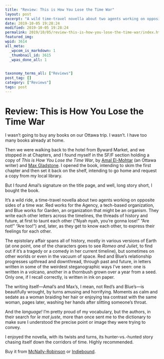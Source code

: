 ```yaml
---
title: "Review: This is How You Lose the Time War"
layout: post
excerpt: "A wild time-travel novella about two agents working on opposite sides of a time war."
date: 2019-10-05 19:28:24
modified: 2019-10-05 19:28:24
permalink: 2019/10/05/review-this-is-how-you-lose-the-time-war/index.html
featured_img: 
wpid: 3614
all_meta: 
  _wpcom_is_markdown: 1
  _thumbnail_id: 3615
  _wpas_done_all: 1
  
  
taxonomy_terms_all: ["Reviews"]
post_tag: []
category: ["Reviews"]
tags: post
---
```


# Review: This is How You Lose the Time War

I wasn’t going to buy any books on our Ottawa trip. I wasn’t. I have too many books already at home.

Then we were walking back to the hotel from Byward Market, and we stopped in at Chapters, and I found myself in the SF/F section holding a copy of *This is How You Lose the Time War*, by [Amal El-Mohtar](https://amalelmohtar.com/) (an Ottawa writer) and [Max Gladstone](https://www.maxgladstone.com/). I opened the book, intending to skim the first chapter and then set it back on the shelf, intending to go home and request a copy from my local library.

But I found Amal’s signature on the title page, and well, long story short, I bought the book.

It’s a wild ride, a time-travel novella about two agents working on opposite sides of a time war. Red works for the Agency, a tech-based organization, and Blue works for Garden, an organization that might be an organism. They write each other letters across the timelines, the threads of history and future, at first to taunt each other (“Nyah nyah, you’re gonna lose!” “Are not!” “Are too!”) and, later, as they get to know each other, to express their feelings for each other.

The epistolary affair spans all of history, mostly in various versions of Earth (at one point, one of the characters goes to see *Romeo and Juliet*, to find out if it’s a tragedy or a comedy in her current timeline), but sometimes on other worlds or even in the vacuum of space. Red and Blue’s relationship progresses upthread and downthread, through past and future, in letters written in some of the weirdest steganographic ways I’ve seen: one is written in a volcano, another in a thornbush grown over a year from a seed. Only one, if I recall correctly, is written in ink on paper.

The writing itself—Amal’s and Max’s, I mean, not Red’s and Blue’s—is beautifully wrought, by turns amusing and horrifying. Moments as calm and sedate as a woman braiding her hair or enjoying tea contrast with the same woman, pages later, washing her hands after slitting someone’s throat.

And the *language!* I’m pretty proud of my vocabulary, but the authors, in their search for *le mot juste*, more than once sent me to the dictionary to make sure I understood the precise point or image they were trying to convey.

I enjoyed the novella, with its twists and turns, its hunter-vs.-hunted story chasing itself down the corridors of time. Highly recommended.

Buy it from [McNally-Robinson](https://www.mcnallyrobinson.com/9781534431003/amal-el-mohtar/this-is-how-you-lose-the-time-war?blnBKM=1) or [Indiebound](https://www.indiebound.org/book/9781534431003).